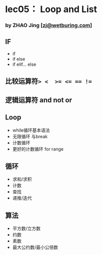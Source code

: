 # lec05： Loop and List
### by ZHAO Jing  [zj@wetburing.com]

## IF
- if
- if else
- if elif... else
## 比较运算符```> <  >= <= == !=```
## 逻辑运算符 and not or

## Loop 
- while循环基本语法
- 无限循环 与break
- 计数循环
- 更好的计数循环 for range

## 循环
- 求和/求积
- 计数
- 查找
- 递推/迭代

## 算法
- 平方数/立方数
- 约数
- 素数
- 最大公约数/最小公倍数
